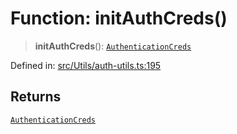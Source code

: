 # Function: initAuthCreds()

> **initAuthCreds**(): [`AuthenticationCreds`](../type-aliases/AuthenticationCreds.md)

Defined in: [src/Utils/auth-utils.ts:195](https://github.com/Fokusdotid/Baileys/blob/86ad0f8078178c8586062ad3364a59e068f4b3b2/src/Utils/auth-utils.ts#L195)

## Returns

[`AuthenticationCreds`](../type-aliases/AuthenticationCreds.md)
